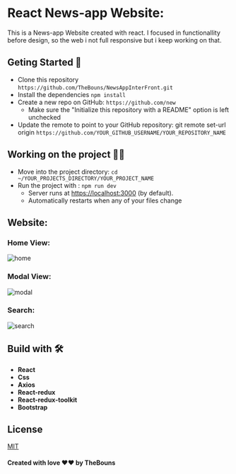 # React News-app Website:

This is a News-app Website created with react. I focused in functionallity before design, so the web i not full responsive but i keep working on that.

## Geting Started 🚀

- Clone this repository `https://github.com/TheBouns/NewsAppInterFront.git`
- Install the dependencies `npm install`
- Create a new repo on GitHub: `https://github.com/new`
  - Make sure the "Initialize this repository with a README" option is left unchecked
- Update the remote to point to your GitHub repository: git remote set-url origin `https://github.com/YOUR_GITHUB_USERNAME/YOUR_REPOSITORY_NAME`

## Working on the project 👷‍♂️

- Move into the project directory: `cd ~/YOUR_PROJECTS_DIRECTORY/YOUR_PROJECT_NAME`
- Run the project with : `npm run dev`
  - Server runs at [https://localhost:3000](https://localhost:3000) (by default).
  - Automatically restarts when any of your files change

## Website:

### Home View:

![home](https://res.cloudinary.com/ducxt7zb3/image/upload/v1652176984/Home_vym44g.png)

### Modal View:

![modal](https://res.cloudinary.com/ducxt7zb3/image/upload/v1652176988/modal_yq83xv.png)

### Search:

![search](https://res.cloudinary.com/ducxt7zb3/image/upload/v1652176841/news-appgif_w6hfrq.gif)

## Build with 🛠

- **React**
- **Css**
- **Axios**
- **React-redux**
- **React-redux-toolkit**
- **Bootstrap**

## License

[MIT](https://choosealicense.com/licenses/mit/)

#### Created with love ❤❤ by TheBouns

